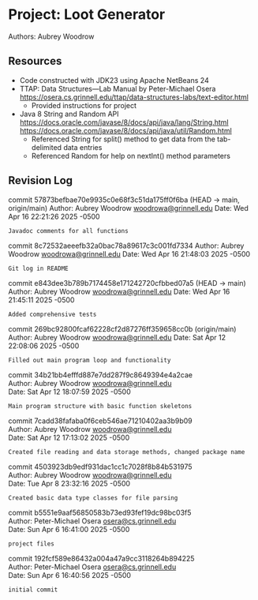 # Project: Loot Generator

Authors: Aubrey Woodrow

## Resources

+ Code constructed with JDK23 using Apache NetBeans 24
+ TTAP: Data Structures—Lab Manual by Peter-Michael Osera
    https://osera.cs.grinnell.edu/ttap/data-structures-labs/text-editor.html
    - Provided instructions for project
+ Java 8 String and Random API https://docs.oracle.com/javase/8/docs/api/java/lang/String.html
    https://docs.oracle.com/javase/8/docs/api/java/util/Random.html
    - Referenced String for split() method to get data from the tab-delimited data entries
    - Referenced Random for help on nextInt() method parameters

## Revision Log

commit 57873befbae70e9935c0e68f3c51da175ff0f6ba (HEAD -> main, origin/main)
Author: Aubrey Woodrow <woodrowa@grinnell.edu>
Date:   Wed Apr 16 22:21:26 2025 -0500

    Javadoc comments for all functions

commit 8c72532aeeefb32a0bac78a89617c3c001fd7334
Author: Aubrey Woodrow <woodrowa@grinnell.edu>
Date:   Wed Apr 16 21:48:03 2025 -0500

    Git log in README
                                                                                                                                                                                          
commit e843dee3b789b7174458e171242720cfbbed07a5 (HEAD -> main)
Author: Aubrey Woodrow <woodrowa@grinnell.edu>
Date:   Wed Apr 16 21:45:11 2025 -0500

    Added comprehensive tests

commit 269bc92800fcaf62228cf2d87276ff359658cc0b (origin/main)
Author: Aubrey Woodrow <woodrowa@grinnell.edu>
Date:   Sat Apr 12 22:08:06 2025 -0500

    Filled out main program loop and functionality
                                                                                                                                                                                          
commit 34b21bb4efffd887e7dd287f9c8649394e4a2cae                                                                                                                                           
Author: Aubrey Woodrow <woodrowa@grinnell.edu>                                                                                                                                            
Date:   Sat Apr 12 18:07:59 2025 -0500                                                                                                                                                    
                                                                                                                                                                                          
    Main program structure with basic function skeletons                                                                                                                                  
                                                                                                                                                                                          
commit 7cadd38fafaba0f6ceb546ae71210402aa3b9b09                                                                                                                                           
Author: Aubrey Woodrow <woodrowa@grinnell.edu>                                                                                                                                            
Date:   Sat Apr 12 17:13:02 2025 -0500                                                                                                                                                    
                                                                                                                                                                                          
    Created file reading and data storage methods, changed package name                                                                                                                   
                                                                                                                                                                                          
commit 4503923db9edf931dac1cc1c7028f8b84b531975                                                                                                                                           
Author: Aubrey Woodrow <woodrowa@grinnell.edu>                                                                                                                                            
Date:   Tue Apr 8 23:32:16 2025 -0500                                                                                                                                                     
                                                                                                                                                                                          
    Created basic data type classes for file parsing                                                                                                                                      
                                                                                                                                                                                          
                                                                                                                                                                                          
commit b5551e9aaf56850583b73ed93fef19dc98bc03f5                                                                                                                                           
Author: Peter-Michael Osera <osera@cs.grinnell.edu>                                                                                                                                       
Date:   Sun Apr 6 16:41:00 2025 -0500                                                                                                                                                     
                                                                                                                                                                                          
    project files                                                                                                                                                                         
                                                                                                                                                                                          
commit 192fcf589e86432a004a47a9cc3118264b894225                                                                                                                                           
Author: Peter-Michael Osera <osera@cs.grinnell.edu>                                                                                                                                       
Date:   Sun Apr 6 16:40:56 2025 -0500                                                                                                                                                     
                                                                                                                                                                                          
    initial commit 
